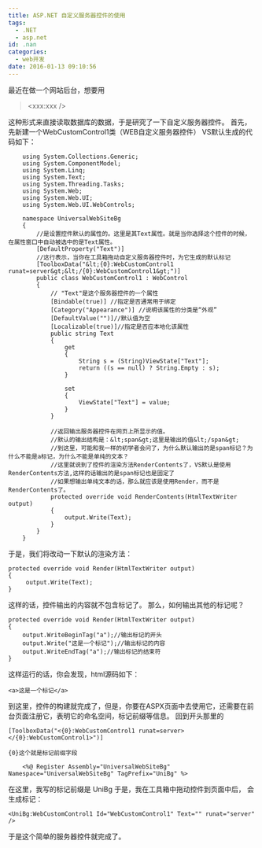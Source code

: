 ```yaml
---
title: ASP.NET 自定义服务器控件的使用
tags:
  - .NET
  - asp.net
id: .nan
categories:
  - web开发
date: 2016-01-13 09:10:56
---
```


最近在做一个网站后台，想要用

> <xxx:xxx />

这种形式来直接读取数据库的数据，于是研究了一下自定义服务器控件。
首先，先新建一个WebCustomControl1类（WEB自定义服务器控件）
VS默认生成的代码如下：
<!--more-->

```using System;
    using System.Collections.Generic;
    using System.ComponentModel;
    using System.Linq;
    using System.Text;
    using System.Threading.Tasks;
    using System.Web;
    using System.Web.UI;
    using System.Web.UI.WebControls;

    namespace UniversalWebSiteBg 
    {
        //是设置控件默认的属性的。这里是其Text属性。就是当你选择这个控件的时候，在属性窗口中自动被选中的是Text属性。
        [DefaultProperty("Text")] 
        //这行表示，当你在工具箱拖动自定义服务器控件时，为它生成的默认标记
        [ToolboxData("&lt;{0}:WebCustomControl1 runat=server&gt;&lt;/{0}:WebCustomControl1&gt;")]
        public class WebCustomControl1 : WebControl
        {
            // "Text"是这个服务器控件的一个属性
            [Bindable(true)] //指定是否通常用于绑定
            [Category("Appearance")] //说明该属性的分类是“外观”
            [DefaultValue("")]//默认值为空
            [Localizable(true)]//指定是否应本地化该属性
            public string Text
            {
                get
                {
                    String s = (String)ViewState["Text"];
                    return ((s == null) ? String.Empty : s);
                }

                set
                {
                    ViewState["Text"] = value;
                }
            }

            //返回输出服务器控件在网页上所显示的值。
            //默认的输出结构是：&lt;span&gt;这里是输出的值&lt;/span&gt;
            //到这里，可能和我一样的初学者会问了，为什么默认输出的是span标记？为什么不能是a标记，为什么不能是单纯的文本？
            //这里就说到了控件的渲染方法RenderContents了，VS默认是使用RenderContents方法,这样的话输出的是span标记也是固定了
            //如果想输出单纯文本的话，那么就应该是使用Render，而不是RenderContents了。
            protected override void RenderContents(HtmlTextWriter output)
            {
                output.Write(Text);
            }
        }
    }

```

于是，我们将改动一下默认的渲染方法：

```
protected override void Render(HtmlTextWriter output)
{
     output.Write(Text);
}
```

这样的话，控件输出的内容就不包含标记了。
那么，如何输出其他的标记呢？

```
protected override void Render(HtmlTextWriter output)
{
    output.WriteBeginTag("a");//输出标记的开头
    output.Write("这是一个标记");//输出标记的内容
    output.WriteEndTag("a");//输出标记的结束符
}
```
这样运行的话，你会发现，html源码如下：
```
<a>这是一个标记</a>
```


到这里，控件的构建就完成了，但是，你要在ASPX页面中去使用它，还需要在前台页面注册它，表明它的命名空间，标记前缀等信息。
回到开头那里的

```
[ToolboxData("<{0}:WebCustomControl1 runat=server></{0}:WebCustomControl1>")]
```

    {0}这个就是标记前缀字段

```//在前台页面重要写出：
    <%@ Register Assembly="UniversalWebSiteBg" Namespace="UniversalWebSiteBg" TagPrefix="UniBg" %>
```

在这里，我写的标记前缀是  UniBg
于是，我在工具箱中拖动控件到页面中后，
会生成标记：

```
<UniBg:WebCustomControl1 Id="WebCustomControl1" Text="" runat="server" />
```

于是这个简单的服务器控件就完成了。
